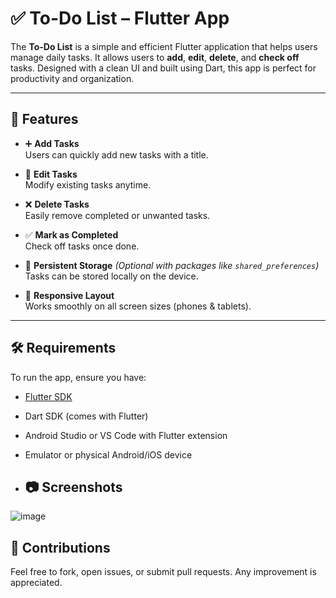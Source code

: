 # ✅ To-Do List – Flutter App

The **To-Do List** is a simple and efficient Flutter application that helps users manage daily tasks. It allows users to **add**, **edit**, **delete**, and **check off** tasks. Designed with a clean UI and built using Dart, this app is perfect for productivity and organization.

---

## 🚀 Features

- ➕ **Add Tasks**  
  Users can quickly add new tasks with a title.

- 📝 **Edit Tasks**  
  Modify existing tasks anytime.

- ❌ **Delete Tasks**  
  Easily remove completed or unwanted tasks.

- ✅ **Mark as Completed**  
  Check off tasks once done.

- 💾 **Persistent Storage** *(Optional with packages like `shared_preferences`)*  
  Tasks can be stored locally on the device.

- 📱 **Responsive Layout**  
  Works smoothly on all screen sizes (phones & tablets).

---

## 🛠️ Requirements

To run the app, ensure you have:

- [Flutter SDK](https://flutter.dev/docs/get-started/install)
- Dart SDK (comes with Flutter)
- Android Studio or VS Code with Flutter extension
- Emulator or physical Android/iOS device

- ## 📷 Screenshots

![image](https://github.com/user-attachments/assets/be002dec-eb82-4086-9929-c73d5c54f4a3)


## 🤝 Contributions

Feel free to fork, open issues, or submit pull requests. Any improvement is appreciated.
